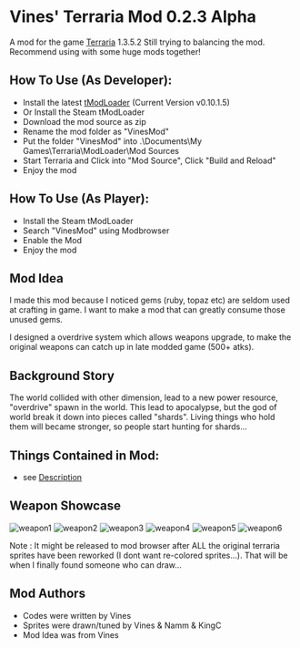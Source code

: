 # Vines' Terraria Mod 0.2.3 Alpha
A mod for the game [Terraria](https://en.wikipedia.org/wiki/Terraria) 1.3.5.2
Still trying to balancing the mod.
Recommend using with some huge mods together!

## How To Use (As Developer):
* Install the latest [tModLoader](https://forums.terraria.org/index.php?threads/1-3-tmodloader-a-modding-api.23726/) (Current Version v0.10.1.5)
* Or Install the Steam tModLoader
* Download the mod source as zip
* Rename the mod folder as "VinesMod"
* Put the folder "VinesMod" into .\Documents\My Games\Terraria\ModLoader\Mod Sources
* Start Terraria and Click into "Mod Source", Click "Build and Reload"
* Enjoy the mod

## How To Use (As Player):
* Install the Steam tModLoader
* Search "VinesMod" using Modbrowser
* Enable the Mod
* Enjoy the mod


## Mod Idea
I made this mod because I noticed gems (ruby, topaz etc) are seldom used at crafting in game. I want to make a mod that can greatly consume those unused gems.

I designed a overdrive system which allows weapons upgrade, to make the original weapons can catch up in late modded game (500+ atks).

## Background Story
The world collided with other dimension, lead to a new power resource, "overdrive" spawn in the world. This lead to apocalypse, but the god of world break it down into pieces called "shards". Living things who hold them will became stronger, so people start hunting for shards...


## Things Contained in Mod:
* see [Description](https://github.com/vinesmsuic/VinesMod/blob/master/description.txt)


## Weapon Showcase
![weapon1](https://github.com/vinesmsuic/VinesMod/blob/master/Items/Weapons/Melee/ArcaneBright.png)
![weapon2](https://github.com/vinesmsuic/VinesMod/blob/master/Items/Weapons/Melee/CrystalBlood.png)
![weapon3](https://github.com/vinesmsuic/VinesMod/blob/master/Items/Weapons/Melee/DeathStorm.png)
![weapon4](https://github.com/vinesmsuic/VinesMod/blob/master/Items/Weapons/Melee/FrostPain.png)
![weapon5](https://github.com/vinesmsuic/VinesMod/blob/master/Items/Weapons/Melee/InfernoSpike.png)
![weapon6](https://github.com/vinesmsuic/VinesMod/blob/master/Items/Weapons/Melee/ZeoxingBlade.png)

Note : It might be released to mod browser after ALL the original terraria sprites have been reworked (I dont want re-colored sprites...). That will be when I finally found someone who can draw...

## Mod Authors
* Codes were written by Vines
* Sprites were drawn/tuned by Vines & Namm & KingC
* Mod Idea was from Vines
